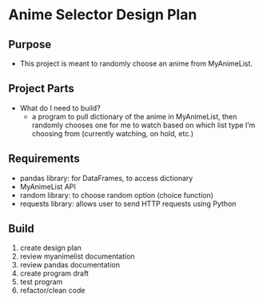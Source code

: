 # Anime Selector Design Plan

## Purpose

- This project is meant to randomly choose an anime from MyAnimeList.

## Project Parts

- What do I need to build?
    - a program to pull dictionary of the anime in MyAnimeList, then randomly chooses one for me to watch based on which list type I’m choosing from (currently watching, on hold, etc.)

## Requirements

- pandas library: for DataFrames, to access dictionary
- MyAnimeList API
- random library: to choose random option (choice function)
- requests library: allows user to send HTTP requests using Python

## Build

1. create design plan
2. review myanimelist documentation
3. review pandas documentation
4. create program draft
5. test program
6. refactor/clean code